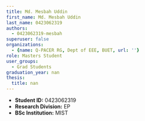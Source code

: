 ```yaml
---
title: Md. Mesbah Uddin
first_name: Md. Mesbah Uddin
last_name: 0423062319
authors:
  - 0423062319-mesbah
superuser: false
organizations:
  - {name: Q-PACER RG, Dept of EEE, BUET, url: ''}
role: Masters Student
user_groups:
  - Grad Students
graduation_year: nan
thesis:
  title: nan
---
```


* **Student ID:** 0423062319
* **Research Division:** EP
* **BSc Institution:** MIST

